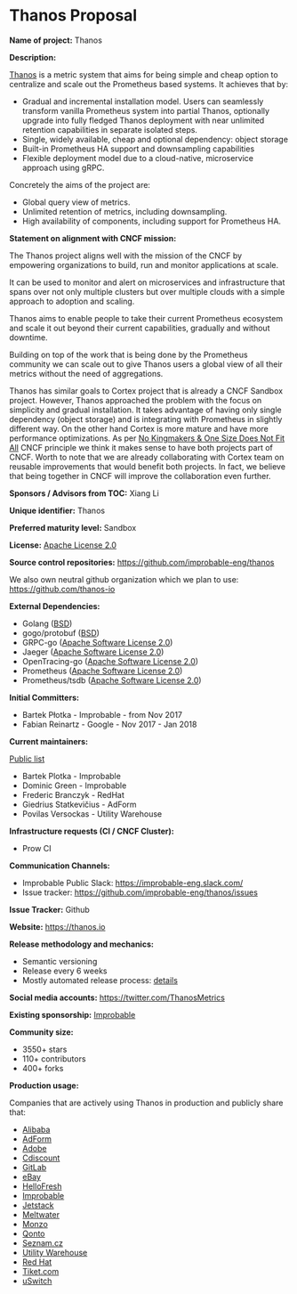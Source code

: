# Thanos Proposal
 
**Name of project:** Thanos

**Description:** 

[Thanos](http://thanos.io) is a metric system that aims for being simple and cheap option to centralize and scale out the Prometheus based systems. 
It achieves that by: 

* Gradual and incremental installation model. Users can seamlessly transform vanilla Prometheus system into partial Thanos, 
optionally upgrade into fully fledged Thanos deployment with near unlimited retention capabilities in separate isolated steps.
* Single, widely available, cheap and optional dependency: object storage
* Built-in Prometheus HA support and downsampling capabilities
* Flexible deployment model due to a cloud-native, microservice approach using gRPC.

Concretely the aims of the project are:
* Global query view of metrics.
* Unlimited retention of metrics, including downsampling.
* High availability of components, including support for Prometheus HA.

**Statement on alignment with CNCF mission:**

The Thanos project aligns well with the mission of the CNCF by empowering organizations to build, run and monitor applications at scale.

It can be used to monitor and alert on microservices and infrastructure that spans over not only multiple clusters but over 
multiple clouds with a simple approach to adoption and scaling.

Thanos aims to enable people to take their current Prometheus ecosystem and scale it out beyond their current capabilities, 
gradually and without downtime. 

Building on top of the work that is being done by the Prometheus community we can scale out to give Thanos users a 
global view of all their metrics without the need of aggregations.

Thanos has similar goals to Cortex project that is already a CNCF Sandbox project. However, Thanos approached the 
problem with the focus on simplicity and gradual installation. It takes advantage of having only single dependency 
(object storage) and is integrating with Prometheus in slightly different way. On the other hand Cortex is more mature 
and have more performance optimizations. As per [No Kingmakers & One Size Does Not Fit All](https://github.com/cncf/toc/blob/master/PRINCIPLES.md#no-kingmakers--one-size-does-not-fit-all) CNCF principle we think it makes
sense to have both projects part of CNCF. Worth to note that we are already collaborating with Cortex team on reusable improvements
that would benefit both projects. In fact, we believe that being together in CNCF will improve the collaboration even further.

**Sponsors / Advisors from TOC:** Xiang Li

**Unique identifier:** Thanos

**Preferred maturity level:** Sandbox

**License:** [Apache License 2.0](https://github.com/improbable-eng/thanos/blob/master/LICENSE)

**Source control repositories:** https://github.com/improbable-eng/thanos

We also own neutral github organization which we plan to use: https://github.com/thanos-io
 
**External Dependencies:**
 
* Golang ([BSD](https://github.com/golang/go/blob/master/LICENSE))
* gogo/protobuf ([BSD](https://github.com/gogo/protobuf/blob/master/LICENSE))
* GRPC-go ([Apache Software License 2.0](https://github.com/grpc/grpc-go/blob/master/LICENSE))
* Jaeger ([Apache Software License 2.0](https://github.com/jaegertracing/jaeger/blob/master/LICENSE))
* OpenTracing-go ([Apache Software License 2.0](https://github.com/opentracing/opentracing-go/blob/master/LICENSE))
* Prometheus ([Apache Software License 2.0](https://github.com/prometheus/prometheus/blob/master/LICENSE))
* Prometheus/tsdb ([Apache Software License 2.0](https://github.com/prometheus/tsdb/blob/master/LICENSE))

**Initial Committers:**

* Bartek Płotka - Improbable - from Nov 2017
* Fabian Reinartz - Google - Nov 2017 - Jan 2018  

**Current maintainers:**

[Public list](https://github.com/improbable-eng/thanos/blob/master/MAINTAINERS.md)

* Bartek Plotka - Improbable
* Dominic Green - Improbable
* Frederic Branczyk - RedHat
* Giedrius Statkevičius - AdForm
* Povilas Versockas - Utility Warehouse

**Infrastructure requests (CI / CNCF Cluster):**

* Prow CI 

**Communication Channels:**

* Improbable Public Slack: https://improbable-eng.slack.com/
* Issue tracker: https://github.com/improbable-eng/thanos/issues

**Issue Tracker:** Github

**Website:** https://thanos.io

**Release methodology and mechanics:** 

* Semantic versioning
* Release every 6 weeks
* Mostly automated release process: [details](https://thanos.io/release-process.md/)

**Social media accounts:** https://twitter.com/ThanosMetrics

**Existing sponsorship:** [Improbable](https://improbable.io)

**Community size:**

* 3550+ stars
* 110+ contributors
* 400+ forks

**Production usage:**

Companies that are actively using Thanos in production and publicly share that:

* [Alibaba](https://www.alibaba.com/)
* [AdForm](https://site.adform.com/)
* [Adobe](https://www.adobe.com/)
* [Cdiscount](https://www.cdiscount.com/)
* [GitLab](https://gitlab.com)
* [eBay](https://www.ebay.com) 
* [HelloFresh](https://www.hellofresh.com/)
* [Improbable](https://improbable.io)
* [Jetstack](https://www.jetstack.io/)
* [Meltwater](https://www.meltwater.com/) 
* [Monzo](https://monzo.com/)
* [Qonto](https://qonto.eu/)
* [Seznam.cz](https://www.seznam.cz/)
* [Utility Warehouse](https://www.utilitywarehouse.co.uk/)
* [Red Hat](https://www.redhat.com/en)
* [Tiket.com](https://www.tiket.com/)
* [uSwitch](https://www.uswitch.com/)



